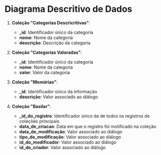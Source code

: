 # Diagrama Descritivo de Dados

1. **Coleção "Categorias Descricritivas"**:
   - **_id**: Identificador único da categoria  
   - **nome**: Nome da categoria
   - **descrição**: Descrição da categoria

2. **Coleção "Categorias Valoradas"**:
   - **_id**: Identificador único da categoria
   - **nome**: Nome da categoria
   - **valor**: Valor da categoria

3. **Coleção "Memórias"**:
   - **_id**: Identificador único da informação
   - **descrição**: Valor associado ao diálogo

4. **Coleção "Basilar"**:
   - **_id_do_registro**: Identificador único da de todos os registros de coleções principais.
   - **data_de_criacao**: Data em que o registro foi motificado na coleção
   - **data_de_modificação**: Valor associado ao diálogo
   - **tipo_de_modificação**: Valor associado ao diálogo
   - **id_do_modificador**: Valor associado ao diálogo
   - **id_do_criador**: Valor associado ao diálogo

